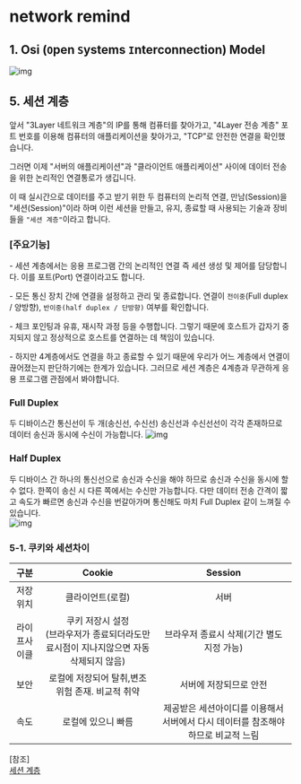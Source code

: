 # network remind

## 1. Osi (`O`pen `S`ystems `I`nterconnection) Model
![img](https://blog.kakaocdn.net/dn/O609U/btrfKAzWkAc/6K0pEkvdHSmADVUTWB34vK/img.png)  

## 5. 세션 계층  
앞서 "3Layer 네트워크 계층"의 IP를 통해 컴퓨터를 찾아가고, "4Layer 전송 계층" 포트 번호를 이용해 컴퓨터의 애플리케이션을 찾아가고, "TCP"로 안전한 연결을 확인했습니다.

그러면 이제 "서버의 애플리케이션"과 "클라이언트 애플리케이션" 사이에 데이터 전송을 위한 논리적인 연결통로가 생깁니다.

이 때 실시간으로 데이터를 주고 받기 위한 두 컴퓨터의 논리적 연결, 만남(Session)을 "세션(Session)"이라 하며 이런 세션을 만들고, 유지, 종료할 때 사용되는 기술과 장비들을 `"세션 계층"`이라고 합니다.


### [주요기능]
\- 세션 계층에서는 응용 프로그램 간의 논리적인 연결 즉 세션 생성 및 제어를 담당합니다. 이를 포트(Port) 연결이라고도 합니다.  

\- 모든 통신 장치 간에 연결을 설정하고 관리 및 종료합니다.
연결이 `전이중`(Full duplex / 양방향), `반이중(half duplex / 단방향)` 여부를 확인합니다.  

\- 체크 포인팅과 유휴, 재시작 과정 등을 수행합니다. 그렇기 때문에 호스트가 갑자기 중지되지 않고 정상적으로 호스트를 연결하는 데 책임이 있습니다.

\- 하지만 4계층에서도 연결을 하고 종료할 수 있기 때문에 우리가 어느 계층에서 연결이 끊어졌는지 판단하기에는 한계가 있습니다. 그러므로 세션 계층은 4계층과 무관하게 응용 프로그램 관점에서 봐야합니다.

### Full Duplex
두 디바이스간 통신선이 두 개(송신선, 수신선)
송신선과 수신선선이 각각 존재하므로 데이터 송신과 동시에 수신이 가능합니다.
![img](https://img1.daumcdn.net/thumb/R1280x0/?scode=mtistory2&fname=https%3A%2F%2Fblog.kakaocdn.net%2Fdn%2FbDzEMK%2FbtqXRu3SnAJ%2FlotMSRxsWHwk00php6wrf0%2Fimg.png)

### Half Duplex
두 디바이스 간 하나의 통신선으로 송신과 수신을 해야 하므로 송신과 수신을 동시에 할 수 없다. 한쪽이 송신 시 다른 쪽에서는 수신만 가능합니다. 다만 데이터 전송 간격이 짧고 속도가 빠르면 송신과 수신을 번갈아가며 통신해도 마치 Full Duplex 같이 느껴질 수 있습니다.  
![img](https://img1.daumcdn.net/thumb/R1280x0/?scode=mtistory2&fname=https%3A%2F%2Fblog.kakaocdn.net%2Fdn%2Fs40N9%2FbtqXMdBTTbF%2FYMYsslKNaB5vWXdrVEBalK%2Fimg.png)

### 5-1. 쿠키와 세션차이
|구분|Cookie|Session |
|:---:|:---:|:---:|
|저장위치|클라이언트(로컬)|서버|
|라이프사이클|쿠키 저장시 설정<br>(브라우저가 종료되더라도만료시점이 지나지않으면 자동삭제되지 않음)|브라우저 종료시 삭제(기간 별도 지정 가능) |
|보안|로컬에 저장되어 탈취,변조 위험 존재. 비교적 취약|서버에 저장되므로 안전|
|속도|로컬에 있으니 빠름|제공받은 세션아이디를 이용해서 서버에서 다시 데이터를 참조해야 하므로 비교적 느림 |

[참조]  
[세션 계층](https://mamu2830.blogspot.com/2020/06/osi-7.html)
